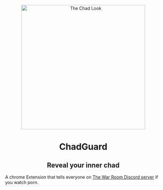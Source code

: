 <p align="center">
    <img align="center" src="https://github.com/whiterqbbit/ChadGuard/blob/main/images/chadlook2.png" alt="The Chad Look" width="400" />
    <h1 align="center">ChadGuard</h1>
    <h2 align="center">Reveal your inner chad</h2>
</p>


A chrome Extension that tells everyone on [The War Room Discord server](https://discord.gg/d3GDTz6GUD) if you watch porn.

